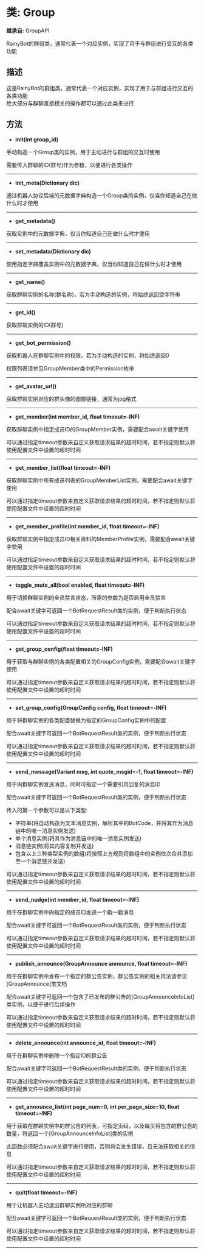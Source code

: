 # 类: Group  
  
**继承自:** GroupAPI  
  
RainyBot的群组类，通常代表一个对应实例，实现了用于与群组进行交互的各类功能  
  
## 描述  
  
这是RainyBot的群组类，通常代表一个对应实例，实现了用于与群组进行交互的各类功能   
绝大部分与群聊直接相关的操作都可以通过此类来进行  
  
## 方法 
  
- **init(int group_id)**  
  
手动构造一个Group类的实例，用于主动进行与群组的交互时使用   
  
需要传入群聊的ID(群号)作为参数，以便进行各类操作  
  
---  
  
- **init_meta(Dictionary dic)**  
  
通过机器人协议后端的元数据字典构造一个Group类的实例，仅当你知道自己在做什么时才使用  
  
---  
  
- **get_metadata()**  
  
获取实例中的元数据字典，仅当你知道自己在做什么时才使用  
  
---  
  
- **set_metadata(Dictionary dic)**  
  
使用指定字典覆盖实例中的元数据字典，仅当你知道自己在做什么时才使用  
  
---  
  
- **get_name()**  
  
获取群聊实例的名称(群名称)，若为手动构造的实例，将始终返回空字符串  
  
---  
  
- **get_id()**  
  
获取群聊实例的ID(群号)  
  
---  
  
- **get_bot_permission()**  
  
获取机器人在群聊实例中的权限，若为手动构造的实例，将始终返回0   
  
权限列表请参见GroupMember类中的Permission枚举  
  
---  
  
- **get_avatar_url()**  
  
获取群聊实例对应的群头像的图像链接，通常为jpg格式  
  
---  
  
- **get_member(int member_id, float timeout=-INF)**  
  
获取群聊实例中指定成员ID的GroupMember实例，需要配合await关键字使用   
  
可以通过指定timeout参数来自定义获取请求结果的超时时间，若不指定则默认将使用配置文件中设置的超时时间  
  
---  
  
- **get_member_list(float timeout=-INF)**  
  
获取群聊实例中所有成员列表的GroupMemberList实例，需要配合await关键字使用   
  
可以通过指定timeout参数来自定义获取请求结果的超时时间，若不指定则默认将使用配置文件中设置的超时时间  
  
---  
  
- **get_member_profile(int member_id, float timeout=-INF)**  
  
获取群聊实例中指定成员ID相关资料的MemberProfile实例，需要配合await关键字使用   
  
可以通过指定timeout参数来自定义获取请求结果的超时时间，若不指定则默认将使用配置文件中设置的超时时间  
  
---  
  
- **toggle_mute_all(bool enabled, float timeout=-INF)**  
  
用于切换群聊实例的全员禁言状态，所需的参数为是否启用全员禁言   
  
配合await关键字可返回一个BotRequestResult类的实例，便于判断执行状态   
  
可以通过指定timeout参数来自定义获取请求结果的超时时间，若不指定则默认将使用配置文件中设置的超时时间  
  
---  
  
- **get_group_config(float timeout=-INF)**  
  
用于获取与群聊实例的各类配置相关的GroupConfig实例，需要配合await关键字使用   
  
可以通过指定timeout参数来自定义获取请求结果的超时时间，若不指定则默认将使用配置文件中设置的超时时间  
  
---  
  
- **set_group_config(GroupConfig config, float timeout=-INF)**  
  
用于将群聊实例的各类配置替换为指定的GroupConfig实例中的配置   
  
配合await关键字可返回一个BotRequestResult类的实例，便于判断执行状态   
  
可以通过指定timeout参数来自定义获取请求结果的超时时间，若不指定则默认将使用配置文件中设置的超时时间  
  
---  
  
- **send_message(Variant msg, int quote_msgid=-1, float timeout=-INF)**  
  
用于向群聊实例发送消息，同时可指定一个需要引用回复的消息ID   
  
配合await关键字可返回一个BotRequestResult类的实例，便于判断执行状态   
  
传入的第一个参数可以是以下类型:   
- 字符串(将自动构造为文本消息实例，解析其中的BotCode，并将其作为消息链中的唯一消息实例发送)   
- 单个消息实例(将其作为消息链中的唯一消息实例发送)   
- 消息链实例(将其内容复制并发送)   
- 包含以上三种类型实例的数组(将按照上方规则将数组中的实例依次合并添加至一个消息链并发送)   
  
可以通过指定timeout参数来自定义获取请求结果的超时时间，若不指定则默认将使用配置文件中设置的超时时间  
  
---  
  
- **send_nudge(int member_id, float timeout=-INF)**  
  
用于在群聊实例中向指定的成员ID发送一个戳一戳消息   
  
配合await关键字可返回一个BotRequestResult类的实例，便于判断执行状态   
  
可以通过指定timeout参数来自定义获取请求结果的超时时间，若不指定则默认将使用配置文件中设置的超时时间  
  
---  
  
- **publish_announce(GroupAnnounce announce, float timeout=-INF)**  
  
用于在群聊实例中发布一个指定的群公告实例，群公告实例的相关用法请参见[GroupAnnounce]类文档   
  
配合await关键字可返回一个包含了已发布的群公告的[GroupAnnounceInfoList]类实例，以便于进行后续操作   
  
可以通过指定timeout参数来自定义获取请求结果的超时时间，若不指定则默认将使用配置文件中设置的超时时间  
  
---  
  
- **delete_announce(int announce_id, float timeout=-INF)**  
  
用于在群聊实例中删除一个指定ID的群公告   
  
配合await关键字可返回一个BotRequestResult类的实例，便于判断执行状态   
  
可以通过指定timeout参数来自定义获取请求结果的超时时间，若不指定则默认将使用配置文件中设置的超时时间  
  
---  
  
- **get_announce_list(int page_num=0, int per_page_size=10, float timeout=-INF)**  
  
用于获取在群聊实例中的群公告的列表，可指定页码，以及每页将包含的群公告的数量，将返回一个[GroupAnnounceInfoList]类的实例   
  
此函数必须配合await关键字进行使用，否则将会发生错误，且无法获取相关的信息   
  
可以通过指定timeout参数来自定义获取请求结果的超时时间，若不指定则默认将使用配置文件中设置的超时时间  
  
---  
  
- **quit(float timeout=-INF)**  
  
用于让机器人主动退出群聊实例所对应的群聊   
  
配合await关键字可返回一个BotRequestResult类的实例，便于判断执行状态   
  
可以通过指定timeout参数来自定义获取请求结果的超时时间，若不指定则默认将使用配置文件中设置的超时时间  
  
---  
  

